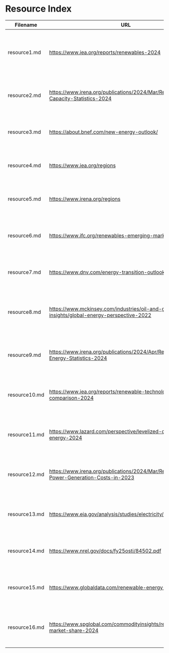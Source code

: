 # Resource Index

| Filename | URL | Description |
|----------|-----|-------------|
| resource1.md | https://www.iea.org/reports/renewables-2024 | IEA Renewables 2024 report with global market data and forecasts |
| resource2.md | https://www.irena.org/publications/2024/Mar/Renewable-Capacity-Statistics-2024 | IRENA statistics on global renewable energy capacity |
| resource3.md | https://about.bnef.com/new-energy-outlook/ | Bloomberg NEF market outlook with long-term projections |
| resource4.md | https://www.iea.org/regions | IEA regional analysis of renewable energy markets |
| resource5.md | https://www.irena.org/regions | IRENA report on regional renewable energy trends |
| resource6.md | https://www.ifc.org/renewables-emerging-markets | IFC analysis of renewable energy in emerging markets |
| resource7.md | https://www.dnv.com/energy-transition-outlook | DNV Energy Transition Outlook through 2050 |
| resource8.md | https://www.mckinsey.com/industries/oil-and-gas/our-insights/global-energy-perspective-2022 | McKinsey Global Energy Perspective with long-term forecasts |
| resource9.md | https://www.irena.org/publications/2024/Apr/Renewable-Energy-Statistics-2024 | IRENA subsector analysis with growth rates by technology |
| resource10.md | https://www.iea.org/reports/renewable-technology-comparison-2024 | IEA comparison of renewable technologies performance |
| resource11.md | https://www.lazard.com/perspective/levelized-cost-of-energy-2024 | Lazard's annual LCOE analysis of different energy sources |
| resource12.md | https://www.irena.org/publications/2024/Mar/Renewable-Power-Generation-Costs-in-2023 | IRENA report on renewable power generation costs |
| resource13.md | https://www.eia.gov/analysis/studies/electricity/capacityfactors/ | EIA analysis of capacity factors across energy technologies |
| resource14.md | https://www.nrel.gov/docs/fy25osti/84502.pdf | NREL study on renewable energy reliability |
| resource15.md | https://www.globaldata.com/renewable-energy-leaders-2024 | GlobalData report on renewable energy market leaders |
| resource16.md | https://www.spglobal.com/commodityinsights/renewable-market-share-2024 | S&P Global analysis of market share in renewable energy |
